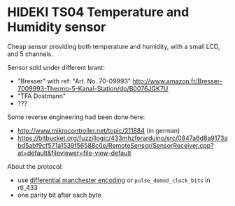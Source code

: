 # HIDEKI TS04 Temperature and Humidity sensor

Cheap sensor providing both temperature and humidity, with a small LCD, and 5 channels.

Sensor sold under different brant:

* "Bresser" with ref: "Art. No. 70-09993" http://www.amazon.fr/Bresser-7009993-Thermo-5-Kanal-Station/dp/B0076JGK7U
* "TFA Dostmann"
* ???

Some reverse engineering had been done here:

* http://www.mikrocontroller.net/topic/211884 (in german)
* https://bitbucket.org/fuzzillogic/433mhzforarduino/src/0847a6d8a9173abd5abf9cf571a1539f56588c0e/RemoteSensor/SensorReceiver.cpp?at=default&fileviewer=file-view-default


About the protocol:

* use [differential manchester encoding](https://en.wikipedia.org/wiki/Differential_Manchester_encoding) or `pulse_demod_clock_bits` in rtl_433
* one parity bit after each byte
